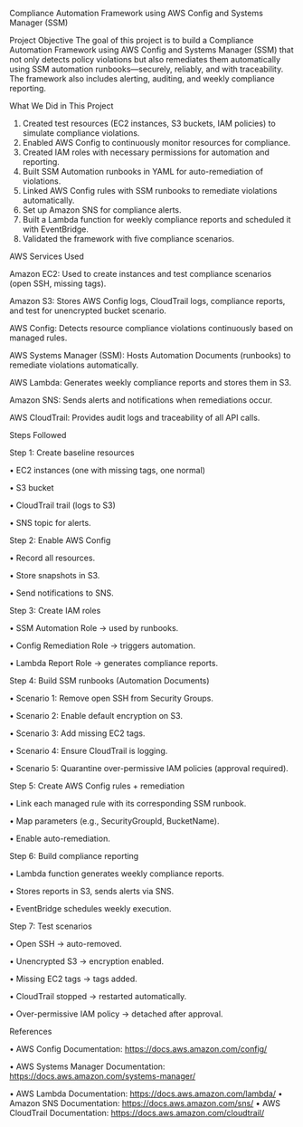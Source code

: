 Compliance Automation Framework using AWS Config and Systems Manager (SSM)

Project Objective
The goal of this project is to build a Compliance Automation Framework using AWS Config and Systems Manager (SSM) that not only detects policy violations but also remediates them automatically using SSM automation runbooks—securely, reliably, and with traceability. The framework also includes alerting, auditing, and weekly compliance reporting.

What We Did in This Project
1. Created test resources (EC2 instances, S3 buckets, IAM policies) to simulate compliance violations.
2. Enabled AWS Config to continuously monitor resources for compliance.
3. Created IAM roles with necessary permissions for automation and reporting.
4. Built SSM Automation runbooks in YAML for auto-remediation of violations.
5. Linked AWS Config rules with SSM runbooks to remediate violations automatically.
6. Set up Amazon SNS for compliance alerts.
7. Built a Lambda function for weekly compliance reports and scheduled it with EventBridge.
8. Validated the framework with five compliance scenarios.

AWS Services Used

Amazon EC2: Used to create instances and test compliance scenarios (open SSH, missing tags).

Amazon S3: Stores AWS Config logs, CloudTrail logs, compliance reports, and test for unencrypted bucket scenario.

AWS Config: Detects resource compliance violations continuously based on managed rules.

AWS Systems Manager (SSM): Hosts Automation Documents (runbooks) to remediate violations automatically.

AWS Lambda: Generates weekly compliance reports and stores them in S3.

Amazon SNS: Sends alerts and notifications when remediations occur.

AWS CloudTrail: Provides audit logs and traceability of all API calls.

Steps Followed

Step 1: Create baseline resources

•	EC2 instances (one with missing tags, one normal)

•	S3 bucket

•	CloudTrail trail (logs to S3)

•	SNS topic for alerts.

Step 2: Enable AWS Config

•	Record all resources.

•	Store snapshots in S3.

•	Send notifications to SNS.

Step 3: Create IAM roles

•	SSM Automation Role → used by runbooks.

•	Config Remediation Role → triggers automation.

•	Lambda Report Role → generates compliance reports.

Step 4: Build SSM runbooks (Automation Documents)

•	Scenario 1: Remove open SSH from Security Groups.

•	Scenario 2: Enable default encryption on S3.

•	Scenario 3: Add missing EC2 tags.

•	Scenario 4: Ensure CloudTrail is logging.

•	Scenario 5: Quarantine over-permissive IAM policies (approval required).

Step 5: Create AWS Config rules + remediation

•	Link each managed rule with its corresponding SSM runbook.

•	Map parameters (e.g., SecurityGroupId, BucketName).

•	Enable auto-remediation.

Step 6: Build compliance reporting

•	Lambda function generates weekly compliance reports.

•	Stores reports in S3, sends alerts via SNS.

•	EventBridge schedules weekly execution.

Step 7: Test scenarios

•	Open SSH → auto-removed.

•	Unencrypted S3 → encryption enabled.

•	Missing EC2 tags → tags added.

•	CloudTrail stopped → restarted automatically.

•	Over-permissive IAM policy → detached after approval.

References

• AWS Config Documentation: https://docs.aws.amazon.com/config/

• AWS Systems Manager Documentation: https://docs.aws.amazon.com/systems-manager/

• AWS Lambda Documentation: https://docs.aws.amazon.com/lambda/
• Amazon SNS Documentation: https://docs.aws.amazon.com/sns/
• AWS CloudTrail Documentation: https://docs.aws.amazon.com/cloudtrail/
